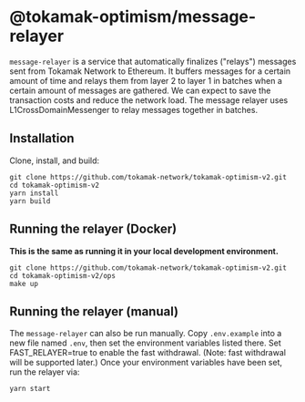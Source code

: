 # @tokamak-optimism/message-relayer

`message-relayer` is a service that automatically finalizes ("relays") messages sent from Tokamak Network to Ethereum.
It buffers messages for a certain amount of time and relays them from layer 2 to layer 1 in batches when a certain amount of messages are gathered. We can expect to save the transaction costs and reduce the network load.
The message relayer uses L1CrossDomainMessenger to relay messages together in batches.

## Installation

Clone, install, and build:

```
git clone https://github.com/tokamak-network/tokamak-optimism-v2.git
cd tokamak-optimism-v2
yarn install
yarn build
```

## Running the relayer (Docker)

**This is the same as running it in your local development environment.**

```
git clone https://github.com/tokamak-network/tokamak-optimism-v2.git
cd tokamak-optimism-v2/ops
make up
```

## Running the relayer (manual)

The `message-relayer` can also be run manually.
Copy `.env.example` into a new file named `.env`, then set the environment variables listed there.
Set FAST_RELAYER=true to enable the fast withdrawal.
(Note: fast withdrawal will be supported later.)
Once your environment variables have been set, run the relayer via:

```
yarn start
```
